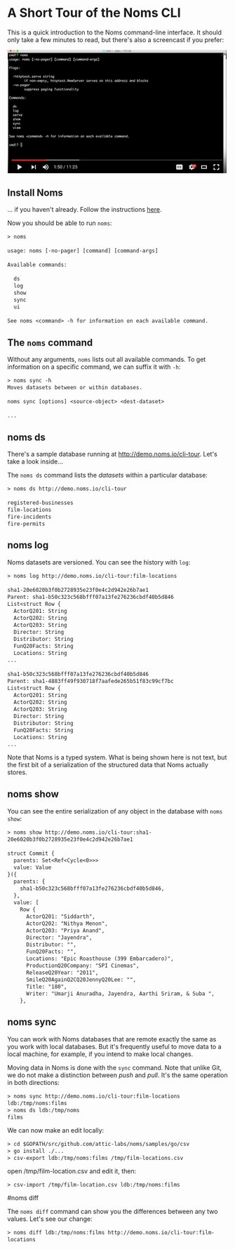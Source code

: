 # A Short Tour of the Noms CLI

This is a quick introduction to the Noms command-line interface. It should only take a few minutes to read, but there's also a screencast if you prefer:

[<img src="cli-screencast.png" width="500">](https://www.youtube.com/watch?v=NeBsaNdAn68)

## Install Noms

... if you haven't already. Follow the instructions [here](https://github.com/attic-labs/noms#get-noms).

Now you should be able to run `noms`:

```
> noms

usage: noms [-no-pager] [command] [command-args]

Available commands:

  ds
  log
  show
  sync
  ui

See noms <command> -h for information on each available command.
```

## The `noms` command

Without any arguments, `noms` lists out all available commands. To get information on a specific command, we can suffix it with `-h`:

```
> noms sync -h
Moves datasets between or within databases.

noms sync [options] <source-object> <dest-dataset>

...
```

## noms ds

There's a sample database running at http://demo.noms.io/cli-tour. Let's take a look inside...

The `noms ds` command lists the _datasets_ within a particular database:

```
> noms ds http://demo.noms.io/cli-tour

registered-businesses
film-locations
fire-incidents
fire-permits
```

## noms log

Noms datasets are versioned. You can see the history with `log`:

```
> noms log http://demo.noms.io/cli-tour:film-locations

sha1-20e6020b3f0b2728935e23f0e4c2d942e26b7ae1
Parent: sha1-b50c323c568bfff07a13fe276236cbdf40b5d846
List<struct Row {
  ActorQ201: String
  ActorQ202: String
  ActorQ203: String
  Director: String
  Distributor: String
  FunQ20Facts: String
  Locations: String
...

sha1-b50c323c568bfff07a13fe276236cbdf40b5d846
Parent: sha1-4883ff49f930718f7aafede265b51f83c99cf7bc
List<struct Row {
  ActorQ201: String
  ActorQ202: String
  ActorQ203: String
  Director: String
  Distributor: String
  FunQ20Facts: String
  Locations: String
...
```

Note that Noms is a typed system. What is being shown here is not text, but the first bit of a serialization of the structured data that Noms actually stores.

## noms show

You can see the entire serialization of any object in the database with `noms show`:

```
> noms show http://demo.noms.io/cli-tour:sha1-20e6020b3f0b2728935e23f0e4c2d942e26b7ae1

struct Commit {
  parents: Set<Ref<Cycle<0>>>
  value: Value
}({
  parents: {
    sha1-b50c323c568bfff07a13fe276236cbdf40b5d846,
  },
  value: [
    Row {
      ActorQ201: "Siddarth",
      ActorQ202: "Nithya Menon",
      ActorQ203: "Priya Anand",
      Director: "Jayendra",
      Distributor: "",
      FunQ20Facts: "",
      Locations: "Epic Roasthouse (399 Embarcadero)",
      ProductionQ20Company: "SPI Cinemas",
      ReleaseQ20Year: "2011",
      SmileQ20AgainQ2CQ20JennyQ20Lee: "",
      Title: "180",
      Writer: "Umarji Anuradha, Jayendra, Aarthi Sriram, & Suba ",
    },
```

## noms sync

You can work with Noms databases that are remote exactly the same as you work with local databases. But it's frequently useful to move data to a local machine, for example, if you intend to make local changes.

Moving data in Noms is done with the `sync` command. Note that unlike Git, we do not make a distinction between _push_ and _pull_. It's the same operation in both directions:

```
> noms sync http://demo.noms.io/cli-tour:film-locations ldb:/tmp/noms:films
> noms ds ldb:/tmp/noms
films
```

We can now make an edit locally:

```
> cd $GOPATH/src/github.com/attic-labs/noms/samples/go/csv
> go install ./...
> csv-export ldb:/tmp/noms:films /tmp/film-locations.csv
```

open /tmp/film-location.csv and edit it, then:

```
> csv-import /tmp/film-location.csv ldb:/tmp/noms:films
```

#noms diff

The `noms diff` command can show you the differences between any two values. Let's see our change:

```
> noms diff ldb:/tmp/noms:films http://demo.noms.io/cli-tour:film-locations
```
